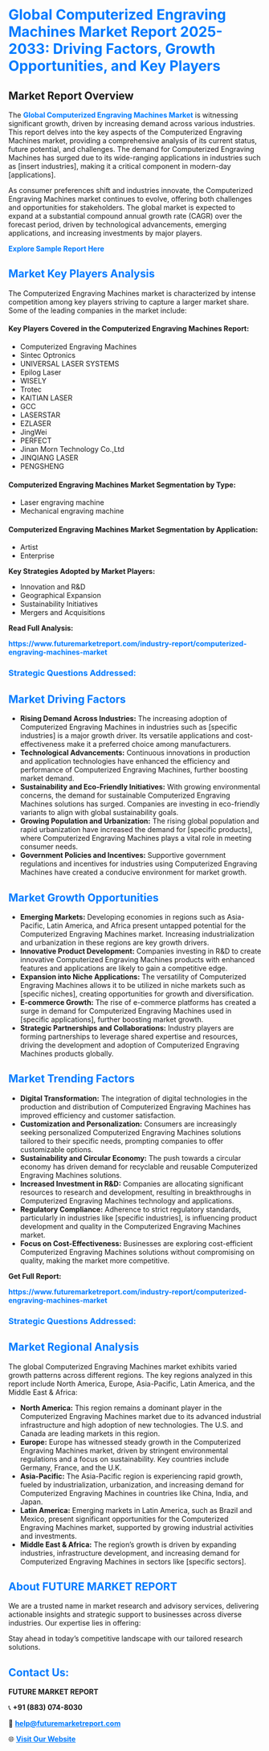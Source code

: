 <h1 style="color: #007BFF;">Global Computerized Engraving Machines Market Report 2025-2033: Driving Factors, Growth Opportunities, and Key Players</h1>

<section id="overview">
<h2>Market Report Overview</h2>
<p>The <a href="https://www.futuremarketreport.com/industry-report/computerized-engraving-machines-market" style="color: #007BFF; text-decoration: none;"><strong>Global Computerized Engraving Machines Market</strong></a> is witnessing significant growth, driven by increasing demand across various industries. This report delves into the key aspects of the Computerized Engraving Machines market, providing a comprehensive analysis of its current status, future potential, and challenges. The demand for Computerized Engraving Machines has surged due to its wide-ranging applications in industries such as [insert industries], making it a critical component in modern-day [applications].</p>
<p>As consumer preferences shift and industries innovate, the Computerized Engraving Machines market continues to evolve, offering both challenges and opportunities for stakeholders. The global market is expected to expand at a substantial compound annual growth rate (CAGR) over the forecast period, driven by technological advancements, emerging applications, and increasing investments by major players.</p>
</section>

<section id="overview">
<p><a href="https://www.futuremarketreport.com/request-sample/reportId=115127" style="color: #007BFF; text-decoration: none;"><strong>Explore Sample Report Here</strong></a></p>
</section>

<section id="key-players">
<h2 style="color: #007BFF;">Market Key Players Analysis</h2>
<p>The Computerized Engraving Machines market is characterized by intense competition among key players striving to capture a larger market share. Some of the leading companies in the market include:</p>
<h4>Key Players Covered in the Computerized Engraving Machines Report:</h4>
<ul><li>Computerized Engraving Machines</li><li>Sintec Optronics</li><li>UNIVERSAL LASER SYSTEMS</li><li>Epilog Laser</li><li>WISELY</li><li>Trotec</li><li>KAITIAN LASER</li><li>GCC</li><li>LASERSTAR</li><li>EZLASER</li><li>JingWei</li><li>PERFECT</li><li>Jinan Morn Technology Co.,Ltd</li><li>JINQIANG LASER</li><li>PENGSHENG</li></ul>
<h4>Computerized Engraving Machines Market Segmentation by Type:</h4>
<ul><li>Laser engraving machine</li><li>Mechanical engraving machine</li></ul>

<h4>Computerized Engraving Machines Market Segmentation by Application:</h4>
<ul><li>Artist</li><li>Enterprise</li></ul>
<p><strong>Key Strategies Adopted by Market Players:</strong></p>
<ul>
<li>Innovation and R&D</li>
<li>Geographical Expansion</li>
<li>Sustainability Initiatives</li>
<li>Mergers and Acquisitions</li>
</ul>
</section>

<section>
<p><strong>Read Full Analysis: </strong></p><a href="https://www.futuremarketreport.com/industry-report/computerized-engraving-machines-market" style="color: #007BFF; text-decoration: none;"><strong>https://www.futuremarketreport.com/industry-report/computerized-engraving-machines-market</strong></a>
<h3 style="color: #007BFF;">Strategic Questions Addressed:</h3>
</section>

<section id="driving-factors">
<h2 style="color: #007BFF;">Market Driving Factors</h2>
<ul>
<li><strong>Rising Demand Across Industries:</strong> The increasing adoption of Computerized Engraving Machines in industries such as [specific industries] is a major growth driver. Its versatile applications and cost-effectiveness make it a preferred choice among manufacturers.</li>
<li><strong>Technological Advancements:</strong> Continuous innovations in production and application technologies have enhanced the efficiency and performance of Computerized Engraving Machines, further boosting market demand.</li>
<li><strong>Sustainability and Eco-Friendly Initiatives:</strong> With growing environmental concerns, the demand for sustainable Computerized Engraving Machines solutions has surged. Companies are investing in eco-friendly variants to align with global sustainability goals.</li>
<li><strong>Growing Population and Urbanization:</strong> The rising global population and rapid urbanization have increased the demand for [specific products], where Computerized Engraving Machines plays a vital role in meeting consumer needs.</li>
<li><strong>Government Policies and Incentives:</strong> Supportive government regulations and incentives for industries using Computerized Engraving Machines have created a conducive environment for market growth.</li>
</ul>
</section>

<section id="growth-opportunities">
<h2 style="color: #007BFF;">Market Growth Opportunities</h2>
<ul>
<li><strong>Emerging Markets:</strong> Developing economies in regions such as Asia-Pacific, Latin America, and Africa present untapped potential for the Computerized Engraving Machines market. Increasing industrialization and urbanization in these regions are key growth drivers.</li>
<li><strong>Innovative Product Development:</strong> Companies investing in R&D to create innovative Computerized Engraving Machines products with enhanced features and applications are likely to gain a competitive edge.</li>
<li><strong>Expansion into Niche Applications:</strong> The versatility of Computerized Engraving Machines allows it to be utilized in niche markets such as [specific niches], creating opportunities for growth and diversification.</li>
<li><strong>E-commerce Growth:</strong> The rise of e-commerce platforms has created a surge in demand for Computerized Engraving Machines used in [specific applications], further boosting market growth.</li>
<li><strong>Strategic Partnerships and Collaborations:</strong> Industry players are forming partnerships to leverage shared expertise and resources, driving the development and adoption of Computerized Engraving Machines products globally.</li>
</ul>
</section>

<section id="trending-factors">
<h2 style="color: #007BFF;">Market Trending Factors</h2>
<ul>
<li><strong>Digital Transformation:</strong> The integration of digital technologies in the production and distribution of Computerized Engraving Machines has improved efficiency and customer satisfaction.</li>
<li><strong>Customization and Personalization:</strong> Consumers are increasingly seeking personalized Computerized Engraving Machines solutions tailored to their specific needs, prompting companies to offer customizable options.</li>
<li><strong>Sustainability and Circular Economy:</strong> The push towards a circular economy has driven demand for recyclable and reusable Computerized Engraving Machines solutions.</li>
<li><strong>Increased Investment in R&D:</strong> Companies are allocating significant resources to research and development, resulting in breakthroughs in Computerized Engraving Machines technology and applications.</li>
<li><strong>Regulatory Compliance:</strong> Adherence to strict regulatory standards, particularly in industries like [specific industries], is influencing product development and quality in the Computerized Engraving Machines market.</li>
<li><strong>Focus on Cost-Effectiveness:</strong> Businesses are exploring cost-efficient Computerized Engraving Machines solutions without compromising on quality, making the market more competitive.</li>
</ul>
</section>

<section>
<p><strong>Get Full Report: </strong></p><a href="https://www.futuremarketreport.com/industry-report/computerized-engraving-machines-market" style="color: #007BFF; text-decoration: none;"><strong>https://www.futuremarketreport.com/industry-report/computerized-engraving-machines-market</strong></a>
<h3 style="color: #007BFF;">Strategic Questions Addressed:</h3>
</section>


<section id="regional-analysis">
<h2 style="color: #007BFF;">Market Regional Analysis</h2>
<p>The global Computerized Engraving Machines market exhibits varied growth patterns across different regions. The key regions analyzed in this report include North America, Europe, Asia-Pacific, Latin America, and the Middle East & Africa:</p>
<ul>
<li><strong>North America:</strong> This region remains a dominant player in the Computerized Engraving Machines market due to its advanced industrial infrastructure and high adoption of new technologies. The U.S. and Canada are leading markets in this region.</li>
<li><strong>Europe:</strong> Europe has witnessed steady growth in the Computerized Engraving Machines market, driven by stringent environmental regulations and a focus on sustainability. Key countries include Germany, France, and the U.K.</li>
<li><strong>Asia-Pacific:</strong> The Asia-Pacific region is experiencing rapid growth, fueled by industrialization, urbanization, and increasing demand for Computerized Engraving Machines in countries like China, India, and Japan.</li>
<li><strong>Latin America:</strong> Emerging markets in Latin America, such as Brazil and Mexico, present significant opportunities for the Computerized Engraving Machines market, supported by growing industrial activities and investments.</li>
<li><strong>Middle East & Africa:</strong> The region’s growth is driven by expanding industries, infrastructure development, and increasing demand for Computerized Engraving Machines in sectors like [specific sectors].</li>
</ul>
</section>

<footer>
<h2 style="color: #007BFF;">About FUTURE MARKET REPORT</h2>
<p>We are a trusted name in market research and advisory services, delivering actionable insights and strategic support to businesses across diverse industries. Our expertise lies in offering:</p>

<p>Stay ahead in today’s competitive landscape with our tailored research solutions.</p>

<h2 style="color: #007BFF;">Contact Us:</h2>
<p><strong>FUTURE MARKET REPORT</strong></p>
<p>📞 <strong>+91 (883) 074-8030</strong></p>
<p>📧 <strong><a href="mailto:help@futuremarketreport.com" style="color: #007BFF;">help@futuremarketreport.com</a></strong></p>
<p>🌐 <strong><a href="https://www.futuremarketreport.com/" style="color: #007BFF;">Visit Our Website</a></strong></p>
</footer>